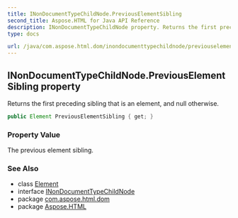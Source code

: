 ```yaml
---
title: INonDocumentTypeChildNode.PreviousElementSibling
second_title: Aspose.HTML for Java API Reference
description: INonDocumentTypeChildNode property. Returns the first preceding sibling that is an element and null otherwise
type: docs

url: /java/com.aspose.html.dom/inondocumenttypechildnode/previouselementsibling/
---
```

## INonDocumentTypeChildNode.PreviousElementSibling property

Returns the first preceding sibling that is an element, and null otherwise.

```java
public Element PreviousElementSibling { get; }
```

### Property Value

The previous element sibling.

### See Also

* class [Element](../../element/)
* interface [INonDocumentTypeChildNode](../)
* package [com.aspose.html.dom](../../../com.aspose.html.dom/)
* package [Aspose.HTML](../../../)

